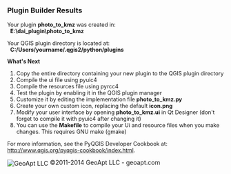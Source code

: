 <html>
<body style='background-color:##D7ECF8;'>
<h3>Plugin Builder Results</h3>
<div id='help' style='font-size:.9em;'>
Your plugin <b>photo_to_kmz</b> was created in:<br>
&nbsp;&nbsp;<b>E:\dai_plugin\photo_to_kmz</b>
<p>
Your QGIS plugin directory is located at:<br>
&nbsp;&nbsp;<b>C:/Users/yourname/.qgis2/python/plugins</b>
<p>
<b>What's Next</b>
<ol>
    <li>Copy the entire directory containing your new plugin to the QGIS plugin directory
    <li>Compile the ui file using pyuic4
    <li>Compile the resources file using pyrcc4
    <li>Test the plugin by enabling it in the QGIS plugin manager
    <li>Customize it by editing the implementation file <b>photo_to_kmz.py</b>
    <li>Create your own custom icon, replacing the default <b>icon.png</b>
    <li>Modify your user interface by opening <b>photo_to_kmz.ui</b> in Qt Designer (don't forget to compile it with pyuic4 after changing it)
    <li>You can use the <b>Makefile</b> to compile your Ui and resource files when you make changes. This requires GNU make (gmake)
</ul>
</div>
<div style='font-size:.9em;'>
<p>
For more information, see the PyQGIS Developer Cookbook at:
<a href="http://www.qgis.org/pyqgis-cookbook/index.html">http://www.qgis.org/pyqgis-cookbook/index.html</a>.
</p>
</div>
<img src="http://geoapt.com/geoapt_logo_p.png" alt='GeoApt LLC' title='GeoApt LLC' align='absmiddle'>
&copy;2011-2014 GeoApt LLC - geoapt.com
</body>
</html>
